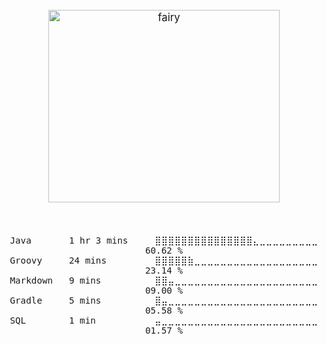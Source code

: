 <meta property="og:title" content="github-profile">
<meta property="og:description" content="u cant controll me">
<meta property="og:image" content="https://github.com/ruukr8080/ruukr8080/blob/main/resources/blackWargraymonjpg.jpg?raw=true">

<!--<p align="center" style="font-size:1.2em;"><h4 align="center">👋</h4>-->
</p>
<div align="center" style="font-size:1.2em;">
<p align="center">
    <img width="370" height="308" alt="fairy" src="resources/picimg-2bc4adb3-5d38-46cf-8276-ba3eafae9f6e.gif" />
</p>
<div>
<br>
    
<!-- <p align="center">
  <img src="https://img.shields.io/badge/Java-3776AB?style=flat&logo=java&logoColor=white"/>
  <img src="https://img.shields.io/badge/JavaScript-F7DF1E?style=flat&logo=javascript&logoColor=black"/>
  <img src="https://img.shields.io/badge/TypeScript-61DAFB?style=flat&logo=typescript&logoColor=black"/>
</p> -->
<div align="center">

<!--START_SECTION:waka-->

```java,js,ts,other
Java       1 hr 3 mins     ⣿⣿⣿⣿⣿⣿⣿⣿⣿⣿⣿⣿⣿⣿⣿⣄⣀⣀⣀⣀⣀⣀⣀⣀⣀   60.62 %
Groovy     24 mins         ⣿⣿⣿⣿⣿⣷⣀⣀⣀⣀⣀⣀⣀⣀⣀⣀⣀⣀⣀⣀⣀⣀⣀⣀⣀   23.14 %
Markdown   9 mins          ⣿⣿⣤⣀⣀⣀⣀⣀⣀⣀⣀⣀⣀⣀⣀⣀⣀⣀⣀⣀⣀⣀⣀⣀⣀   09.00 %
Gradle     5 mins          ⣿⣤⣀⣀⣀⣀⣀⣀⣀⣀⣀⣀⣀⣀⣀⣀⣀⣀⣀⣀⣀⣀⣀⣀⣀   05.58 %
SQL        1 min           ⣤⣀⣀⣀⣀⣀⣀⣀⣀⣀⣀⣀⣀⣀⣀⣀⣀⣀⣀⣀⣀⣀⣀⣀⣀   01.57 %
```

<!--END_SECTION:waka-->

</div>
